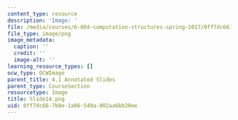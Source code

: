 ```yaml
---
content_type: resource
description: 'Image: '
file: /media/courses/6-004-computation-structures-spring-2017/0ff7dc667b8e1a06540a002aa6bb20ee_Slide14.png
file_type: image/png
image_metadata:
  caption: ''
  credit: ''
  image-alt: ''
learning_resource_types: []
ocw_type: OCWImage
parent_title: 4.1 Annotated Slides
parent_type: CourseSection
resourcetype: Image
title: Slide14.png
uid: 0ff7dc66-7b8e-1a06-540a-002aa6bb20ee
---
```

